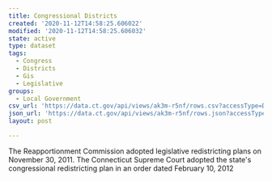 ```yaml
---
title: Congressional Districts
created: '2020-11-12T14:58:25.606022'
modified: '2020-11-12T14:58:25.606032'
state: active
type: dataset
tags:
  - Congress
  - Districts
  - Gis
  - Legislative
groups:
  - Local Government
csv_url: 'https://data.ct.gov/api/views/ak3m-r5nf/rows.csv?accessType=DOWNLOAD'
json_url: 'https://data.ct.gov/api/views/ak3m-r5nf/rows.json?accessType=DOWNLOAD'
layout: post

---
```

The Reapportionment Commission adopted legislative redistricting plans on November 30, 2011. The Connecticut Supreme Court adopted the state's congressional redistricting plan in an order dated February 10, 2012
